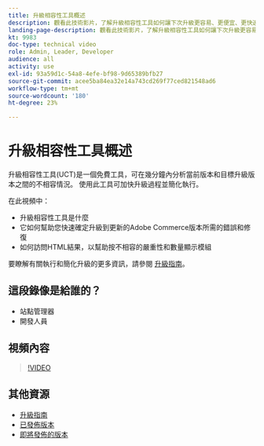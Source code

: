 ```yaml
---
title: 升級相容性工具概述
description: 觀看此技術影片，了解升級相容性工具如何讓下次升級更容易、更便宜、更快速。
landing-page-description: 觀看此技術影片，了解升級相容性工具如何讓下次升級更容易、更便宜、更快速。
kt: 9983
doc-type: technical video
role: Admin, Leader, Developer
audience: all
activity: use
exl-id: 93a59d1c-54a8-4efe-bf98-9d65389bfb27
source-git-commit: acee5ba84ea32e14a743cd269f77ced821548ad6
workflow-type: tm+mt
source-wordcount: '180'
ht-degree: 23%

---
```


# 升級相容性工具概述

升級相容性工具(UCT)是一個免費工具，可在幾分鐘內分析當前版本和目標升級版本之間的不相容情況。 使用此工具可加快升級過程並簡化執行。

在此視頻中：

- 升級相容性工具是什麼
- 它如何幫助您快速確定升級到更新的Adobe Commerce版本所需的錯誤和修復
- 如何訪問HTML結果，以幫助按不相容的嚴重性和數量顯示模組

要瞭解有關執行和簡化升級的更多資訊，請參閱 [升級指南](https://experienceleague.adobe.com/docs/commerce-operations/upgrade-guide/overview.html)。

## 這段錄像是給誰的？

- 站點管理器
- 開發人員

## 視頻內容

>[!VIDEO](https://video.tv.adobe.com/v/341245?quality=12&learn=on)

## 其他資源

- [升級指南](https://experienceleague.adobe.com/docs/commerce-operations/upgrade-guide/overview.html)
- [已發佈版本](https://devdocs.magento.com/release/released-versions.html)
- [即將發佈的版本](https://devdocs.magento.com/release/)
